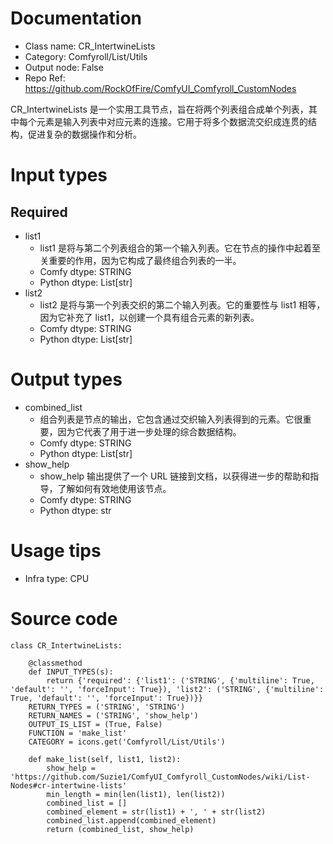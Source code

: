 # Documentation
- Class name: CR_IntertwineLists
- Category: Comfyroll/List/Utils
- Output node: False
- Repo Ref: https://github.com/RockOfFire/ComfyUI_Comfyroll_CustomNodes

CR_IntertwineLists 是一个实用工具节点，旨在将两个列表组合成单个列表，其中每个元素是输入列表中对应元素的连接。它用于将多个数据流交织成连贯的结构，促进复杂的数据操作和分析。

# Input types
## Required
- list1
    - list1 是将与第二个列表组合的第一个输入列表。它在节点的操作中起着至关重要的作用，因为它构成了最终组合列表的一半。
    - Comfy dtype: STRING
    - Python dtype: List[str]
- list2
    - list2 是将与第一个列表交织的第二个输入列表。它的重要性与 list1 相等，因为它补充了 list1，以创建一个具有组合元素的新列表。
    - Comfy dtype: STRING
    - Python dtype: List[str]

# Output types
- combined_list
    - 组合列表是节点的输出，它包含通过交织输入列表得到的元素。它很重要，因为它代表了用于进一步处理的综合数据结构。
    - Comfy dtype: STRING
    - Python dtype: List[str]
- show_help
    - show_help 输出提供了一个 URL 链接到文档，以获得进一步的帮助和指导，了解如何有效地使用该节点。
    - Comfy dtype: STRING
    - Python dtype: str

# Usage tips
- Infra type: CPU

# Source code
```
class CR_IntertwineLists:

    @classmethod
    def INPUT_TYPES(s):
        return {'required': {'list1': ('STRING', {'multiline': True, 'default': '', 'forceInput': True}), 'list2': ('STRING', {'multiline': True, 'default': '', 'forceInput': True})}}
    RETURN_TYPES = ('STRING', 'STRING')
    RETURN_NAMES = ('STRING', 'show_help')
    OUTPUT_IS_LIST = (True, False)
    FUNCTION = 'make_list'
    CATEGORY = icons.get('Comfyroll/List/Utils')

    def make_list(self, list1, list2):
        show_help = 'https://github.com/Suzie1/ComfyUI_Comfyroll_CustomNodes/wiki/List-Nodes#cr-intertwine-lists'
        min_length = min(len(list1), len(list2))
        combined_list = []
        combined_element = str(list1) + ', ' + str(list2)
        combined_list.append(combined_element)
        return (combined_list, show_help)
```